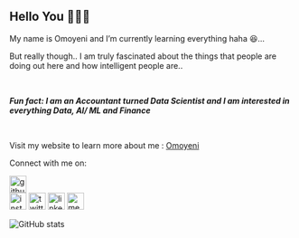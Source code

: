 ## Hello You 🙋🏾‍♀️

My name is Omoyeni and I’m currently learning everything haha 😆...

But really though.. I am truly fascinated about the things that people are doing out here and how intelligent people are..

&nbsp;  

***Fun fact: I am an Accountant turned Data Scientist and I am interested in everything Data, AI/ ML and Finance*** 

&nbsp;  

Visit my website to learn more about me : [Omoyeni](https://omoyeniogundipe.com/)  

Connect with me on:

<!---
<p align="left"> <a href="https://www.github.com/OmoyeniO" target="_blank" rel="noreferrer"><img src="https://raw.githubusercontent.com/danielcranney/readme-generator/main/public/icons/socials/github.svg" width="32" height="32" /></a> <a href="https://www.linkedin.com/in/omoyeni-ogundipe/" target="_blank" rel="noreferrer"><img src="https://raw.githubusercontent.com/danielcranney/readme-generator/main/public/icons/socials/linkedin.svg" width="32" height="32" /></a> <a href="https://omoyeni-ogundipe.medium.com/" target="_blank" rel="noreferrer"><img src="https://raw.githubusercontent.com/danielcranney/readme-generator/main/public/icons/socials/medium.svg" width="32" height="32" /></a> <a href="https://twitter.com/yeni_dipe" target="_blank" rel="noreferrer"><img src="https://raw.githubusercontent.com/danielcranney/readme-generator/main/public/icons/socials/twitter.svg" width="32" height="32" /></a> <a href="https://www.instagram.com/yeni.dipe/" target="_blank" rel="noreferrer"><img src="https://raw.githubusercontent.com/danielcranney/readme-generator/main/public/icons/socials/twitter.svg" width="32" height="32" /></a></p>
--->



[<img src='https://cdn.jsdelivr.net/npm/simple-icons@3.0.1/icons/github.svg' alt='github' height='30'>](https://github.com/OmoyeniO)  
[<img src='https://cdn.jsdelivr.net/npm/simple-icons@3.0.1/icons/instagram.svg' alt='instagram' height='30'>](https://www.instagram.com/yeni.dipe/) 
[<img src='https://raw.githubusercontent.com/danielcranney/readme-generator/main/public/icons/socials/twitter.svg' alt='twitter' height='30'>](https://twitter.com/yeni_dipe) 
[<img src='https://cdn.jsdelivr.net/npm/simple-icons@3.0.1/icons/linkedin.svg' alt='linkedin' height='30'>](https://www.linkedin.com/in/omoyeni-ogundipe)
[<img src='https://raw.githubusercontent.com/danielcranney/readme-generator/main/public/icons/socials/medium.svg' alt='medium' height='30'>](https://omoyeni-ogundipe.medium.com/)



![GitHub stats](https://github-readme-stats.vercel.app/api?username=OmoyeniO&show_icons=true)  

<!---
OmoyeniO/OmoyeniO is a ✨ special ✨ repository because its `README.md` (this file) appears on your GitHub profile.
You can click the Preview link to take a look at your changes.
--->
